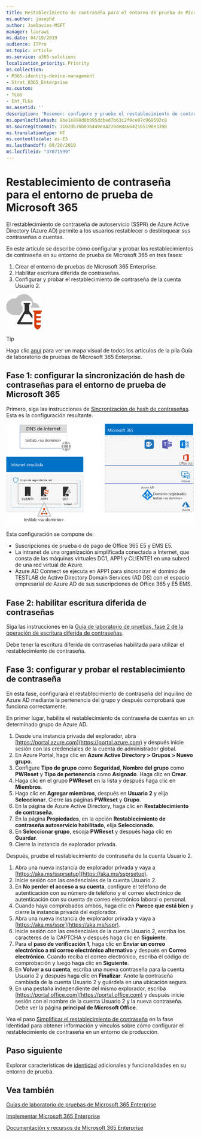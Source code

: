 ```yaml
---
title: Restablecimiento de contraseña para el entorno de prueba de Microsoft 365
ms.author: josephd
author: JoeDavies-MSFT
manager: laurawi
ms.date: 04/19/2019
audience: ITPro
ms.topic: article
ms.service: o365-solutions
localization_priority: Priority
ms.collection:
- M365-identity-device-management
- Strat_O365_Enterprise
ms.custom:
- TLGS
- Ent_TLGs
ms.assetid: ''
description: 'Resumen: configure y pruebe el restablecimiento de contraseña para su entorno de prueba de Microsoft 365.'
ms.openlocfilehash: 8be1e898d0b995ddbed7b63c2f0ce07c969592c8
ms.sourcegitcommit: 1162d676b036449ea4220de8a6642165190e3398
ms.translationtype: HT
ms.contentlocale: es-ES
ms.lasthandoff: 09/20/2019
ms.locfileid: "37071599"
---
```

# <a name="password-reset-for-your-microsoft-365-test-environment"></a>Restablecimiento de contraseña para el entorno de prueba de Microsoft 365

El restablecimiento de contraseña de autoservicio (SSPR) de Azure Active Directory (Azure AD) permite a los usuarios restablecer o desbloquear sus contraseñas o cuentas. 

En este artículo se describe cómo configurar y probar los restablecimientos de contraseña en su entorno de prueba de Microsoft 365 en tres fases:

1.  Crear el entorno de pruebas de Microsoft 365 Enterprise.
2.  Habilitar escritura diferida de contraseñas.
3.  Configurar y probar el restablecimiento de contraseña de la cuenta Usuario 2.
    
![Guías de laboratorio de pruebas para Microsoft Cloud](media/m365-enterprise-test-lab-guides/cloud-tlg-icon.png) 
    
> [!TIP]
> Haga clic [aquí](https://aka.ms/m365etlgstack) para ver un mapa visual de todos los artículos de la pila Guía de laboratorio de pruebas de Microsoft 365 Enterprise.

## <a name="phase-1-configure-password-hash-synchronization-for-your-microsoft-365-test-environment"></a>Fase 1: configurar la sincronización de hash de contraseñas para el entorno de prueba de Microsoft 365

Primero, siga las instrucciones de [Sincronización de hash de contraseñas](password-hash-sync-m365-ent-test-environment.md). Esta es la configuración resultante.
  
![La empresa simulada con el entorno de prueba con la sincronización de hash de contraseñas](media/pass-through-auth-m365-ent-test-environment/Phase1.png)
  
Esta configuración se compone de: 
  
- Suscripciones de prueba o de pago de Office 365 E5 y EMS E5.
- La intranet de una organización simplificada conectada a Internet, que consta de las máquinas virtuales DC1, APP1 y CLIENTE1 en una subred de una red virtual de Azure. 
- Azure AD Connect se ejecuta en APP1 para sincronizar el dominio de TESTLAB de Active Directory Domain Services (AD DS) con el espacio empresarial de Azure AD de sus suscripciones de Office 365 y E5 EMS.


## <a name="phase-2-enable-password-writeback"></a>Fase 2: habilitar escritura diferida de contraseñas

Siga las instrucciones en la [Guía de laboratorio de pruebas, fase 2 de la operación de escritura diferida de contraseñas](password-writeback-m365-ent-test-environment.md#phase-2-enable-password-writeback-for-the-testlab-ad-ds-domain).

Debe tener la escritura diferida de contraseñas habilitada para utilizar el restablecimiento de contraseña.
  
## <a name="phase-3-configure-and-test-password-reset"></a>Fase 3: configurar y probar el restablecimiento de contraseña

En esta fase, configurará el restablecimiento de contraseña del inquilino de Azure AD mediante la pertenencia del grupo y después comprobará que funciona correctamente.

En primer lugar, habilite el restablecimiento de contraseña de cuentas en un determinado grupo de Azure AD.

1. Desde una instancia privada del explorador, abra [https://portal.azure.com](https://portal.azure.com) y después inicie sesión con las credenciales de la cuenta de administrador global.
2. En Azure Portal, haga clic en **Azure Active Directory > Grupos > Nuevo grupo**.
3. Configure **Tipo de grupo** como **Seguridad**, **Nombre del grupo** como **PWReset** y **Tipo de pertenencia** como **Asignado**. Haga clic en **Crear**.
5. Haga clic en el grupo **PWReset** en la lista y después haga clic en **Miembros**.
6. Haga clic en **Agregar miembros**, después en **Usuario 2** y elija **Seleccionar**. Cierre las páginas **PWReset** y **Grupo**.
7. En la página de Azure Active Directory, haga clic en **Restablecimiento de contraseña**.
8. En la página **Propiedades**, en la opción **Restablecimiento de contraseña autoservicio habilitado**, elija **Seleccionado**.
9. En **Seleccionar grupo**, escoja **PWReset** y después haga clic en **Guardar**.
10. Cierre la instancia de explorador privada.

Después, pruebe el restablecimiento de contraseña de la cuenta Usuario 2.

1. Abra una nueva instancia de explorador privada y vaya a [https://aka.ms/ssprsetup](https://aka.ms/ssprsetup).
2. Inicie sesión con las credenciales de la cuenta Usuario 2.
3. En **No perder el acceso a su cuenta**, configure el teléfono de autenticación con su número de teléfono y el correo electrónico de autenticación con su cuenta de correo electrónico laboral o personal.
4. Cuando haya comprobados ambos, haga clic en **Parece que está bien** y cierre la instancia privada del explorador.
5. Abra una nueva instancia de explorador privada y vaya a [https://aka.ms/sspr](https://aka.ms/sspr).
6. Inicie sesión con las credenciales de la cuenta Usuario 2, escriba los caracteres de la CAPTCHA y después haga clic en **Siguiente**.
8. Para el **paso de verificación 1**, haga clic en **Enviar un correo electrónico a mi correo electrónico alternativo** y después en **Correo electrónico**. Cuando reciba el correo electrónico, escriba el código de comprobación y luego haga clic en **Siguiente**.
9. En **Volver a su cuenta**, escriba una nueva contraseña para la cuenta Usuario 2 y después haga clic en **Finalizar**. Anote la contraseña cambiada de la cuenta Usuario 2 y guárdela en una ubicación segura.
10. En una pestaña independiente del mismo explorador, escriba [https://portal.office.com](https://portal.office.com) y después inicie sesión con el nombre de la cuenta Usuario 2 y la nueva contraseña. Debe ver la página **principal de Microsoft Office**.

Vea el paso [Simplificar el restablecimiento de contraseña](identity-secure-your-passwords.md#identity-pw-reset) en la fase Identidad para obtener información y vínculos sobre cómo configurar el restablecimiento de contraseña en un entorno de producción.

## <a name="next-step"></a>Paso siguiente

Explorar características de [identidad](m365-enterprise-test-lab-guides.md#identity) adicionales y funcionalidades en su entorno de prueba.

## <a name="see-also"></a>Vea también

[Guías de laboratorio de pruebas de Microsoft 365 Enterprise](m365-enterprise-test-lab-guides.md)

[Implementar Microsoft 365 Enterprise](deploy-microsoft-365-enterprise.md)

[Documentación y recursos de Microsoft 365 Enterprise](https://docs.microsoft.com/microsoft-365-enterprise/)
